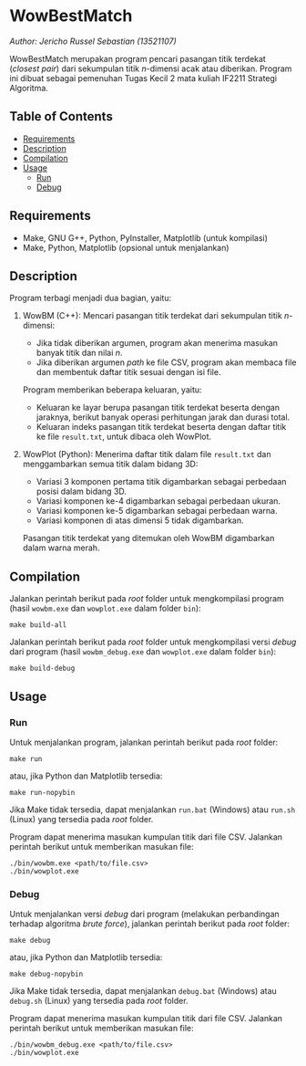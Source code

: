 # WowBestMatch

_Author: Jericho Russel Sebastian (13521107)_

WowBestMatch merupakan program pencari pasangan titik terdekat (_closest pair_) dari sekumpulan titik _n_-dimensi acak atau diberikan. Program ini dibuat sebagai pemenuhan Tugas Kecil 2 mata kuliah IF2211 Strategi Algoritma.

## Table of Contents

- [Requirements](#requirements)
- [Description](#description)
- [Compilation](#compilation)
- [Usage](#usage)
    - [Run](#run)
    - [Debug](#debug)

## Requirements

- Make, GNU G++, Python, PyInstaller, Matplotlib (untuk kompilasi)
- Make, Python, Matplotlib (opsional untuk menjalankan)

## Description

Program terbagi menjadi dua bagian, yaitu:
1. WowBM (C++): Mencari pasangan titik terdekat dari sekumpulan titik _n_-dimensi:
    - Jika tidak diberikan argumen, program akan menerima masukan banyak titik dan nilai _n_.
    - Jika diberikan argumen _path_ ke file CSV, program akan membaca file dan membentuk daftar titik sesuai dengan isi file.
    
    Program memberikan beberapa keluaran, yaitu:
    - Keluaran ke layar berupa pasangan titik terdekat beserta dengan jaraknya, berikut banyak operasi perhitungan jarak dan durasi total.
    - Keluaran indeks pasangan titik terdekat beserta dengan daftar titik ke file `result.txt`, untuk dibaca oleh WowPlot.
2. WowPlot (Python): Menerima daftar titik dalam file `result.txt` dan menggambarkan semua titik dalam bidang 3D:
    - Variasi 3 komponen pertama titik digambarkan sebagai perbedaan posisi dalam bidang 3D.
    - Variasi komponen ke-4 digambarkan sebagai perbedaan ukuran.
    - Variasi komponen ke-5 digambarkan sebagai perbedaan warna.
    - Variasi komponen di atas dimensi 5 tidak digambarkan.

    Pasangan titik terdekat yang ditemukan oleh WowBM digambarkan dalam warna merah.

## Compilation

Jalankan perintah berikut pada _root_ folder untuk mengkompilasi program (hasil `wowbm.exe` dan `wowplot.exe` dalam folder `bin`):

```
make build-all
```

Jalankan perintah berikut pada _root_ folder untuk mengkompilasi versi _debug_ dari program (hasil `wowbm_debug.exe` dan `wowplot.exe` dalam folder `bin`):

```
make build-debug
```

## Usage

### Run

Untuk menjalankan program, jalankan perintah berikut pada _root_ folder:

```
make run
```

atau, jika Python dan Matplotlib tersedia:

```
make run-nopybin
```

Jika Make tidak tersedia, dapat menjalankan `run.bat` (Windows) atau `run.sh` (Linux) yang tersedia pada _root_ folder.

Program dapat menerima masukan kumpulan titik dari file CSV. Jalankan perintah berikut untuk memberikan masukan file:

```
./bin/wowbm.exe <path/to/file.csv>
./bin/wowplot.exe
```

### Debug

Untuk menjalankan versi _debug_ dari program (melakukan perbandingan terhadap algoritma _brute force_), jalankan perintah berikut pada _root_ folder:

```
make debug
```

atau, jika Python dan Matplotlib tersedia:

```
make debug-nopybin
```

Jika Make tidak tersedia, dapat menjalankan `debug.bat` (Windows) atau `debug.sh` (Linux) yang tersedia pada _root_ folder.

Program dapat menerima masukan kumpulan titik dari file CSV. Jalankan perintah berikut untuk memberikan masukan file:

```
./bin/wowbm_debug.exe <path/to/file.csv>
./bin/wowplot.exe
```
